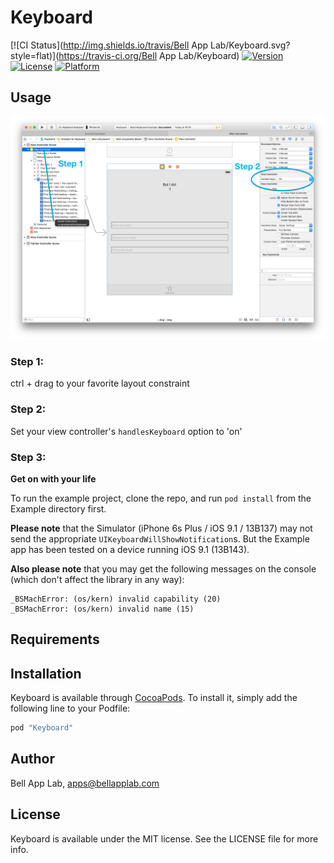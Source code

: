 # Keyboard

[![CI Status](http://img.shields.io/travis/Bell App Lab/Keyboard.svg?style=flat)](https://travis-ci.org/Bell App Lab/Keyboard)
[![Version](https://img.shields.io/cocoapods/v/Keyboard.svg?style=flat)](http://cocoapods.org/pods/Keyboard)
[![License](https://img.shields.io/cocoapods/l/Keyboard.svg?style=flat)](http://cocoapods.org/pods/Keyboard)
[![Platform](https://img.shields.io/cocoapods/p/Keyboard.svg?style=flat)](http://cocoapods.org/pods/Keyboard)

## Usage

![Screenshots/Screenshot.png](Screenshots/Screenshot.png)

### Step 1:

ctrl + drag to your favorite layout constraint

### Step 2: 

Set your view controller's `handlesKeyboard` option to 'on'

### Step 3:

**Get on with your life**

To run the example project, clone the repo, and run `pod install` from the Example directory first.

**Please note** that the Simulator (iPhone 6s Plus / iOS 9.1 / 13B137) may not send the appropriate `UIKeyboardWillShowNotification`s. But the Example app has been tested on a device running iOS 9.1 (13B143). 

**Also please note** that you may get the following messages on the console (which don't affect the library in any way):

    _BSMachError: (os/kern) invalid capability (20)
    _BSMachError: (os/kern) invalid name (15)

## Requirements

## Installation

Keyboard is available through [CocoaPods](http://cocoapods.org). To install
it, simply add the following line to your Podfile:

```ruby
pod "Keyboard"
```

## Author

Bell App Lab, apps@bellapplab.com

## License

Keyboard is available under the MIT license. See the LICENSE file for more info.
